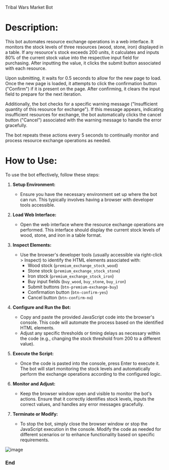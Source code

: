 Tribal Wars Market Bot

# Description:

This bot automates resource exchange operations in a web interface. It monitors the stock levels of three resources (wood, stone, iron) displayed in a table. If any resource's stock exceeds 200 units, it calculates and inputs 80% of the current stock value into the respective input field for purchasing. After inputting the value, it clicks the submit button associated with each resource.

Upon submitting, it waits for 0.5 seconds to allow for the new page to load. Once the new page is loaded, it attempts to click the confirmation button ("Confirm") if it is present on the page. After confirming, it clears the input field to prepare for the next iteration.

Additionally, the bot checks for a specific warning message ("Insufficient quantity of this resource for exchange"). If this message appears, indicating insufficient resources for exchange, the bot automatically clicks the cancel button ("Cancel") associated with the warning message to handle the error gracefully.

The bot repeats these actions every 5 seconds to continually monitor and process resource exchange operations as needed.

# How to Use:

To use the bot effectively, follow these steps:

1. **Setup Environment:**
   - Ensure you have the necessary environment set up where the bot can run. This typically involves having a browser with developer tools accessible.

2. **Load Web Interface:**
   - Open the web interface where the resource exchange operations are performed. This interface should display the current stock levels of wood, stone, and iron in a table format.

3. **Inspect Elements:**
   - Use the browser's developer tools (usually accessible via right-click > Inspect) to identify the HTML elements associated with:
     - Wood stock (`premium_exchange_stock_wood`)
     - Stone stock (`premium_exchange_stock_stone`)
     - Iron stock (`premium_exchange_stock_iron`)
     - Buy input fields (`buy_wood`, `buy_stone`, `buy_iron`)
     - Submit buttons (`btn-premium-exchange-buy`)
     - Confirmation button (`btn-confirm-yes`)
     - Cancel button (`btn-confirm-no`)

4. **Configure and Run the Bot:**
   - Copy and paste the provided JavaScript code into the browser's console. This code will automate the process based on the identified HTML elements.
   - Adjust any specific thresholds or timing delays as necessary within the code (e.g., changing the stock threshold from 200 to a different value).

5. **Execute the Script:**
   - Once the code is pasted into the console, press Enter to execute it. The bot will start monitoring the stock levels and automatically perform the exchange operations according to the configured logic.

6. **Monitor and Adjust:**
   - Keep the browser window open and visible to monitor the bot's actions. Ensure that it correctly identifies stock levels, inputs the correct values, and handles any error messages gracefully.

7. **Terminate or Modify:**
   - To stop the bot, simply close the browser window or stop the JavaScript execution in the console. Modify the code as needed for different scenarios or to enhance functionality based on specific requirements.

![image](https://github.com/selcukeraslan/tribalwarsMarketBot/assets/29748165/1b025b08-7ae2-4fc6-978e-d0e0f73bca91)



### End
